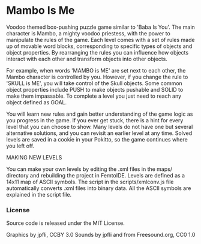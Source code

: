 # Mambo Is Me
Voodoo themed box-pushing puzzle game similar to 'Baba Is You'. The main character is Mambo, a mighty voodoo priestess, with the power to manipulate the rules of the game. Each level comes with a set of rules made up of movable word blocks, corresponding to specific types of objects and object properties. By rearranging the rules you can influence how objects interact with each other and transform objects into other objects.

For example, when words 'MAMBO is ME' are set next to each other, the Mambo character is controlled by you. However, if you change the rule to 'SKULL is ME', you will take control of the Skull objects. Some common object properties include PUSH to make objects pushable and SOLID to make them impassable. To complete a level you just need to reach any object defined as GOAL.

You will learn new rules and gain better understanding of the game logic as you progress in the game. If you ever get stuck, there is a hint for every level that you can choose to show. Many levels do not have one but several alternative solutions, and you can revisit an earlier level at any time. Solved levels are saved in a cookie in your Pokitto, so the game continues where you left off.

MAKING NEW LEVELS

You can make your own levels by editing the .xml files in the maps/ directory and rebuilding the project in FemtoIDE. Levels are defined as a 14x11 map of ASCII symbols. The script in the scripts/xmlconv.js file automatically converts .xml files into binary data. All the ASCII symbols are explained in the script file.

### License
Source code is released under the MIT License.

Graphics by jpfli, CCBY 3.0
Sounds by jpfli and from Freesound.org, CC0 1.0

